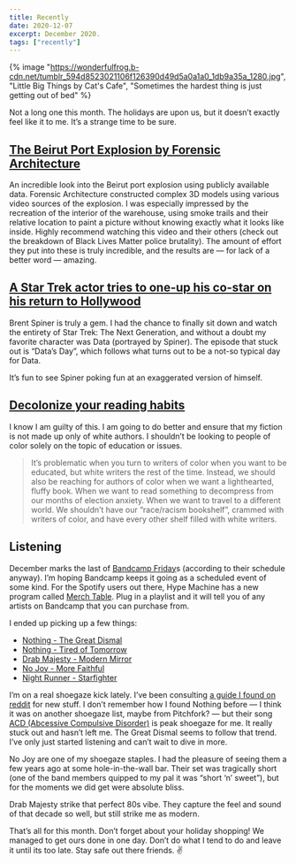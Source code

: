 ```yaml
---
title: Recently
date: 2020-12-07
excerpt: December 2020.
tags: ["recently"]
---
```


{% image "https://wonderfulfrog.b-cdn.net/tumblr_594d8523021106f126390d49d5a0a1a0_1db9a35a_1280.jpg", "Little Big Things by Cat's Cafe", "Sometimes the hardest thing is just getting out of bed" %}

Not a long one this month. The holidays are upon us, but it doesn’t exactly feel like it to me. It’s a strange time to be sure.

## [The Beirut Port Explosion by Forensic Architecture](https://forensic-architecture.org/investigation/beirut-port-explosion)

An incredible look into the Beirut port explosion using publicly available data. Forensic Architecture constructed complex 3D models using various video sources of the explosion. I was especially impressed by the recreation of the interior of the warehouse, using smoke trails and their relative location to paint a picture without knowing exactly what it looks like inside. Highly recommend watching this video and their others (check out the breakdown of Black Lives Matter police brutality). The amount of effort they put into these is truly incredible, and the results are — for lack of a better word — amazing.

## [A Star Trek actor tries to one-up his co-star on his return to Hollywood](https://www.youtube.com/watch?v=QmVwCcUQRjU)

Brent Spiner is truly a gem. I had the chance to finally sit down and watch the entirety of Star Trek: The Next Generation, and without a doubt my favorite character was Data (portrayed by Spiner). The episode that stuck out is “Data’s Day”, which follows what turns out to be a not-so typical day for Data.

It’s fun to see Spiner poking fun at an exaggerated version of himself.

## [Decolonize your reading habits](https://www.antiracismdaily.com/archives/decolonize-your-reading-habits-anti-racism-daily)

I know I am guilty of this. I am going to do better and ensure that my fiction is not made up only of white authors. I shouldn’t be looking to people of color solely on the topic of education or issues.

> It’s problematic when you turn to writers of color when you want to be educated, but white writers the rest of the time. Instead, we should also be reaching for authors of color when we want a lighthearted, fluffy book. When we want to read something to decompress from our months of election anxiety. When we want to travel to a different world. We shouldn’t have our “race/racism bookshelf”, crammed with writers of color, and have every other shelf filled with white writers.

## Listening

December marks the last of [Bandcamp Friday](https://isitbandcampfriday.com)s (according to their schedule anyway). I’m hoping Bandcamp keeps it going as a scheduled event of some kind. For the Spotify users out there, Hype Machine has a new program called [Merch Table](https://hypem.com/merch-table). Plug in a playlist and it will tell you of any artists on Bandcamp that you can purchase from.

I ended up picking up a few things:

- [Nothing - The Great Dismal](https://nothing.bandcamp.com/album/the-great-dismal)
- [Nothing - Tired of Tomorrow](https://nothing.bandcamp.com/album/tired-of-tomorrow-standard-version)
- [Drab Majesty - Modern Mirror](https://drabmajesty.bandcamp.com/album/modern-mirror)
- [No Joy - More Faithful](https://nojoy.bandcamp.com/album/more-faithful)
- [Night Runner - Starfighter](https://nightrunnermusic.bandcamp.com/album/starfighter)

I’m on a real shoegaze kick lately. I’ve been consulting [a guide I found on reddit](https://i.redd.it/rxrtulf0m5631.jpg) for new stuff. I don’t remember how I found Nothing before — I think it was on another shoegaze list, maybe from Pitchfork? — but their song [ACD (Abcessive Compulsive Disorder)](https://www.youtube.com/watch?v=Sx0PJx2_LZ8) is peak shoegaze for me. It really stuck out and hasn’t left me. The Great Dismal seems to follow that trend. I’ve only just started listening and can’t wait to dive in more.

No Joy are one of my shoegaze staples. I had the pleasure of seeing them a few years ago at some hole-in-the-wall bar. Their set was tragically short (one of the band members quipped to my pal it was “short ‘n’ sweet”), but for the moments we did get were absolute bliss.

Drab Majesty strike that perfect 80s vibe. They capture the feel and sound of that decade so well, but still strike me as modern.

That’s all for this month. Don’t forget about your holiday shopping! We managed to get ours done in one day. Don’t do what I tend to do and leave it until its too late. Stay safe out there friends. ✌️
